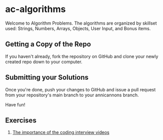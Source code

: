 # ac-algorithms

Welcome to Algorithm Problems. The algorithms are organized by skillset used: Strings, Numbers, Arrays, Objects, User Input, and Bonus items. 

Getting a Copy of the Repo
--------------------------
If you haven't already, fork the repository on GitHub and clone your newly created
repo down to your computer. 

Submitting your Solutions
-------------------------
Once you're done, push your changes to GitHub and issue a pull request from your
repository's main branch to your annicannons branch. 

Have fun!

Exercises
-------------------------
1. [The importance of the coding interview videos](https://github.com/AnnieCannons/ac-algorithms/blob/main/algorithms/Udemy/Interview-Video-Assignment/README.md)